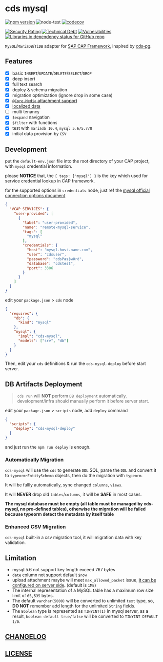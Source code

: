 # cds mysql

[![npm version](https://img.shields.io/npm/v/cds-mysql?label=cds-mysql)](https://www.npmjs.com/package/cds-mysql)
![node-test](https://github.com/Soontao/cds-mysql/workflows/node-test/badge.svg)
[![codecov](https://codecov.io/gh/Soontao/cds-mysql/branch/main/graph/badge.svg?token=xTt6AaHeuu)](https://codecov.io/gh/Soontao/cds-mysql)

[![Security Rating](https://sonarcloud.io/api/project_badges/measure?project=Soontao_cds-mysql&metric=security_rating)](https://sonarcloud.io/dashboard?id=Soontao_cds-mysql)
[![Technical Debt](https://sonarcloud.io/api/project_badges/measure?project=Soontao_cds-mysql&metric=sqale_index)](https://sonarcloud.io/dashboard?id=Soontao_cds-mysql)
[![Vulnerabilities](https://sonarcloud.io/api/project_badges/measure?project=Soontao_cds-mysql&metric=vulnerabilities)](https://sonarcloud.io/dashboard?id=Soontao_cds-mysql)
[![Libraries.io dependency status for GitHub repo](https://img.shields.io/librariesio/github/Soontao/cds-mysql)](https://libraries.io/github/Soontao/cds-mysql)

`MySQL`/`MariaDB`/`TiDB` adapter for [SAP CAP Framework](https://cap.cloud.sap/docs/about/), inspired by [cds-pg](https://github.com/sapmentors/cds-pg).

## Features

- [x] basic `INSERT`/`UPDATE`/`DELETE`/`SELECT`/`DROP`
- [x] deep insert
- [x] full text search
- [x] deploy & schema migration
- [x] migration optimization (ignore drop in some case)
- [x] [`@Core.Media` attachment support](https://cap.cloud.sap/docs/guides/generic#serving-media-data)
- [x] [localized data](https://cap.cloud.sap/docs/guides/localized-data)
- [ ] multi tenancy
- [x] `$expand` navigation
- [x] `$filter` with functions
- [x] test with `mariadb 10.4`, `mysql 5.6/5.7/8`
- [x] initial data provision by `CSV`

## Development

put the `default-env.json` file into the root directory of your CAP project, with `mysql` credential information.

please **NOTICE** that, the `{ tags: ['mysql'] }` is the key which used for service credential lookup in CAP framework.

for the supported options in `credentials` node, just ref the [mysql official connection options document](https://www.npmjs.com/package/mysql#connection-options)

```json
{
  "VCAP_SERVICES": {
    "user-provided": [
      {
        "label": "user-provided",
        "name": "remote-mysql-service",
        "tags": [
          "mysql"
        ],
        "credentials": {
          "host": "mysql.host.name.com",
          "user": "cdsuser",
          "password": "cdsPas$w0rd",
          "database": "cdstest",
          "port": 3306
        }
      }
    ]
  }
}
```

edit your `package.json` > `cds` node

```json
{
  "requires": {
    "db": {
      "kind": "mysql"
    },
    "mysql": {
      "impl": "cds-mysql",
      "models": ["srv", "db"]
    }
  }
}
```

Then, edit your `cds` definitions & run the `cds-mysql-deploy` before start server.

## DB Artifacts Deployment

> `cds run` will **NOT** perform `DB deployment` automatically, development/infra should manually perform it before server start.

edit your `package.json` > `scripts` node, add `deploy` command

```json
{
  "scripts": {
    "deploy": "cds-mysql-deploy"
  }
}
```

and just run the `npm run deploy` is enough.

### Automatically Migration

`cds-mysql` will use the `cds` to generate `DDL` SQL, parse the `DDL` and convert it to `typeorm`-`EntitySchema` objects, then do the migration with `typeorm`.

It will be fullly automatically, sync changed `columns`, `views`.

It will **NEVER** drop old `tables`/`columns`, it will be **SAFE** in most cases.

**The mysql database must be empty (all table must be managed by cds-mysql, no pre-defined tables), otherwise the migration will be failed because typeorm detect the metadata by itself table**

### Enhanced CSV Migration

`cds-mysql` built-in a csv migration tool, it will migration data with key validation.

## Limitation

- mysql 5.6 not support key length exceed 767 bytes
- `date` column not support default `$now`
- upload attachment maybe will meet `max_allowed_packet` issue, [it can be configured on server side](https://dev.mysql.com/doc/refman/8.0/en/packet-too-large.html). (default is `1MB`)
- The internal representation of a MySQL table has a maximum row size limit of `65,535` bytes.
- The default `varchar(5000)` will be converted to unlimited `text` type, so, **DO NOT** remember add length for the unlimited `String` fields.
- The `Boolean` type is represented as `TINYINT(1)` in mysql server, as a result, `boolean default true/false` will be converted to `TINYINT DEFAULT 1/0`.

## [CHANGELOG](./CHANGELOG.md)

## [LICENSE](./LICENSE)
